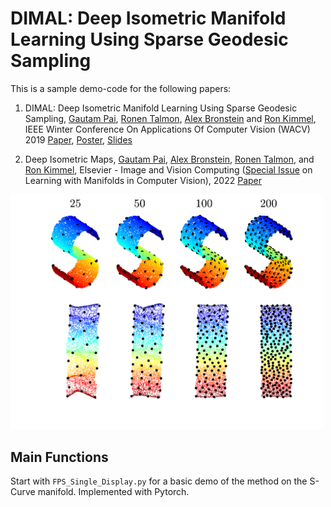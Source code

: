 # DIMAL: Deep Isometric Manifold Learning Using Sparse Geodesic Sampling

This is a sample demo-code for the following papers:

1. DIMAL: Deep Isometric Manifold Learning Using Sparse Geodesic Sampling, [Gautam Pai](https://sites.google.com/view/paigautam/home), [Ronen Talmon](https://ronentalmon.com/), [Alex Bronstein](https://bron.cs.technion.ac.il/) and [Ron Kimmel](https://www.cs.technion.ac.il/~ron/),  IEEE Winter Conference On Applications Of Computer Vision (WACV) 2019 [Paper](https://arxiv.org/pdf/1711.06011.pdf), [Poster](https://drive.google.com/file/d/1dS__6i5QTF6mwR-07UvgzYqy-rz4awqx/view), [Slides](https://drive.google.com/file/d/1qqfyWL2QDUdeGH5X1HAqcZ5yQ_7sasex/view)

2. Deep Isometric Maps,  [Gautam Pai](https://sites.google.com/view/paigautam/home), [Alex Bronstein](https://bron.cs.technion.ac.il/), [Ronen Talmon](https://ronentalmon.com/), and [Ron Kimmel](https://www.cs.technion.ac.il/~ron/), Elsevier - Image and Vision Computing ([Special Issue](https://www.sciencedirect.com/journal/image-and-vision-computing/special-issue/10NN8F4S54H) on Learning with Manifolds in Computer Vision), 2022  [Paper](https://www.sciencedirect.com/science/article/pii/S0262885622000907)

<img src="Figures/S_Curve_FPS.png" width="500">

## Main Functions
Start with ```FPS_Single_Display.py``` for a basic demo of the method on the S-Curve manifold. Implemented with Pytorch. 
